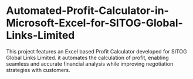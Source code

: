 # Automated-Profit-Calculator-in-Microsoft-Excel-for-SITOG-Global-Links-Limited
This project features an Excel based Profit Calculator developed for SITOG Global Links Limited. it automates the calculation of profit, enabling seamless and accurate financial analysis while improving negotiation strategies with customers.
